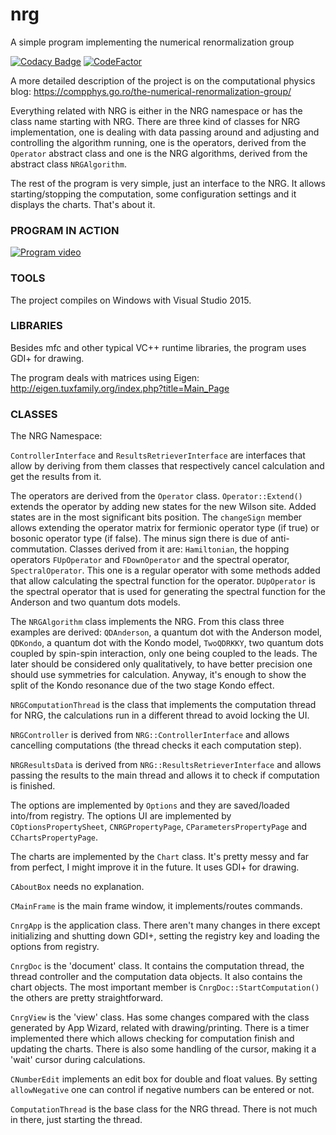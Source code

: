 # nrg
A simple program implementing the numerical renormalization group

[![Codacy Badge](https://api.codacy.com/project/badge/Grade/8174687fed904d01be61d9ecc1051b8e)](https://app.codacy.com/gh/aromanro/nrg?utm_source=github.com&utm_medium=referral&utm_content=aromanro/nrg&utm_campaign=Badge_Grade_Settings)
[![CodeFactor](https://www.codefactor.io/repository/github/aromanro/nrg/badge)](https://www.codefactor.io/repository/github/aromanro/nrg)

A more detailed description of the project is on the computational physics blog: https://compphys.go.ro/the-numerical-renormalization-group/

Everything related with NRG is either in the NRG namespace or has the class name starting with NRG. There are three kind of classes for NRG implementation, one is dealing with data passing around and adjusting and controlling the algorithm running, one is the operators, derived from the `Operator` abstract class and one is the NRG algorithms, derived from the abstract class `NRGAlgorithm`.

The rest of the program is very simple, just an interface to the NRG. It allows starting/stopping the computation, some configuration settings and it displays the charts. That's about it.

### PROGRAM IN ACTION

[![Program video](https://img.youtube.com/vi/rZFpruv99ww/0.jpg)](https://youtu.be/rZFpruv99ww)
### TOOLS

The project compiles on Windows with Visual Studio 2015.

### LIBRARIES

Besides mfc and other typical VC++ runtime libraries, the program uses GDI+ for drawing.

The program deals with matrices using Eigen: http://eigen.tuxfamily.org/index.php?title=Main_Page

### CLASSES

The NRG Namespace:

`ControllerInterface` and `ResultsRetrieverInterface` are interfaces that allow by deriving from them classes that respectively cancel calculation and get the results from it.

The operators are derived from the `Operator` class. `Operator::Extend()` extends the operator by adding new states for the new Wilson site. Added states are in the most significant bits position. The `changeSign` member allows extending the operator matrix for fermionic operator type (if true) or bosonic operator type (if false). The minus sign there is due of anti-commutation. Classes derived from it are: `Hamiltonian`, the hopping operators `FUpOperator` and `FDownOperator` and the spectral operator, `SpectralOperator`. This one is a regular operator with some methods added that allow calculating the spectral function for the operator. `DUpOperator` is the spectral operator that is used for generating the spectral function for the Anderson and two quantum dots models.

The `NRGAlgorithm` class implements the NRG. From this class three examples are derived: `QDAnderson`, a quantum dot with the Anderson model, `QDKondo`, a quantum dot with the Kondo model, `TwoQDRKKY`, two quantum dots coupled by spin-spin interaction, only one being coupled to the leads. The later should be considered only qualitatively, to have better precision one should use symmetries for calculation. Anyway, it's enough to show the split of the Kondo resonance due of the two stage Kondo effect.

`NRGComputationThread` is the class that implements the computation thread for NRG, the calculations run in a different thread to avoid locking the UI.

`NRGController` is derived from `NRG::ControllerInterface` and allows cancelling computations (the thread checks it each computation step).

`NRGResultsData` is derived from `NRG::ResultsRetrieverInterface` and allows passing the results to the main thread and allows it to check if computation is finished.

The options are implemented by `Options` and they are saved/loaded into/from registry. The options UI are implemented by `COptionsPropertySheet`, `CNRGPropertyPage`, `CParametersPropertyPage` and `CChartsPropertyPage`.

The charts are implemented by the `Chart` class. It's pretty messy and far from perfect, I might improve it in the future. It uses GDI+ for drawing.

`CAboutBox` needs no explanation.

`CMainFrame` is the main frame window, it implements/routes commands.

`CnrgApp` is the application class. There aren't many changes in there except initializing and shutting down GDI+, setting the registry key and loading the options from registry.

`CnrgDoc` is the 'document' class. It contains the computation thread, the thread controller and the computation data objects. It also contains the chart objects. The most important member is `CnrgDoc::StartComputation()` the others are pretty straightforward.

`CnrgView` is the 'view' class. Has some changes compared with the class generated by App Wizard, related with drawing/printing. There is a timer implemented there which allows checking for computation finish and updating the charts. There is also some handling of the cursor, making it a 'wait' cursor during calculations.

`CNumberEdit` implements an edit box for double and float values. By setting `allowNegative` one can control if negative numbers can be entered or not.

`ComputationThread` is the base class for the NRG thread. There is not much in there, just starting the thread.

